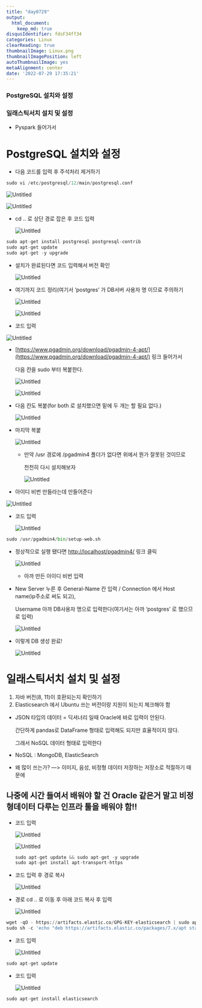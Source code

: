 ```yaml
---
title: "day0729"
output:
  html_document:
    keep_md: true
disqusIdentifier: fdsF34ff34
categories: Linux
clearReading: true
thumbnailImage: Linux.png
thumbnailImagePosition: left
autoThumbnailImage: yes
metaAlignment: center
date: '2022-07-29 17:35:21'
---
```


### PostgreSQL 설치와 설정
### 일래스틱서치 설치 및 설정
<!-- excerpt -->

- Pyspark 들어가서

# PostgreSQL 설치와 설정

- 다음 코드를 입력 후 주석처리 제거하기

```python
sudo vi /etc/postgresql/12/main/postgresql.conf
```

![Untitled](/images/0729/Untitled.png)

![Untitled](/images/0729/Untitled%201.png)

- cd .. 로 상단 경로 잡은 후 코드 입력
    
    ![Untitled](/images/0729/Untitled%202.png)
    

```python
sudo apt-get install postgresql postgresql-contrib
sudo apt-get update
sudo apt-get -y upgrade
```

- 설치가 완료된다면 코드 입력해서 버전 확인
    
    ![Untitled](/images/0729/Untitled%203.png)
    

- 여기까지 코드 정리(여기서 ‘postgres’ 가 DB서버 사용자 명 이므로 주의하기
    
    ![Untitled](/images/0729/Untitled%204.png)
    
    ![Untitled](/images/0729/Untitled%205.png)
    

- 코드 입력

![Untitled](/images/0729/Untitled%206.png)

- [https://www.pgadmin.org/download/pgadmin-4-apt/](https://www.pgadmin.org/download/pgadmin-4-apt/) 링크 들어가서
    
    다음 칸을 sudo 부터 복붙한다.
    
    ![Untitled](/images/0729/Untitled%207.png)
    
    ![Untitled](/images/0729/Untitled%208.png)
    
- 다음 칸도 복붙(for both 로 설치했으면 밑에 두 개는 할 필요 없다.)
    
    ![Untitled](/images/0729/Untitled%209.png)
    
- 마지막 복붙
    
    ![Untitled](/images/0729/Untitled%2010.png)
    
    - 만약 /usr 경로에 /pgadmin4 폴더가 없다면 위에서 뭔가 잘못된 것이므로
        
        천천히 다시 설치해보자
        
        ![Untitled](/images/0729/Untitled%2011.png)
        

- 아이디 비번 만들라는데 만들어준다

![Untitled](/images/0729/Untitled%2012.png)

- 코드 입력
    
    ![Untitled](/images/0729/Untitled%2013.png)
    

```python
sudo /usr/pgadmin4/bin/setup-web.sh
```

- 정상적으로 실행 됐다면 [http://localhost/pgadmin4/](http://localhost/pgadmin4/) 링크 클릭
    
    ![Untitled](/images/0729/Untitled%2014.png)
    
    - 아까 만든 아이디 비번 입력

- New Server 누른 후 General-Name 칸 입력 / Connection 에서 Host name(ip주소로 써도 되고),
    
    Username 아까 DB사용자 명으로 입력한다(여기서는 아까 ‘postgres’ 로 했으므로 입력)
    
    ![Untitled](/images/0729/Untitled%2015.png)
    
- 이렇게 DB 생성 완료!
    
    ![Untitled](/images/0729/Untitled%2016.png)
    

# 일래스틱서치 설치 및 설정

1. 자바 버전(8, 11)이 호환되는지 확인하기
2. Elasticsearch 에서 Ubuntu 쓰는 버전이랑 지원이 되는지 체크해야 함

- JSON 타입의 데이터 = 딕셔너리 일때 Oracle에 바로 입력이 안된다.
    
    간단하게 pandas로 DataFrame 형태로 입력해도 되지만 효율적이지 않다.
    
    그래서 NoSQL 데이터 형태로 입력한다
    
- NoSQL : MongoDB, ElasticSearch
- 왜 많이 쓰는가? —> 이미지, 음성, 비정형 데이터 저장하는 저장소로 적절하기 때문에

## 나중에 시간 들여서 배워야 할 건 Oracle 같은거 말고 비정형데이터 다루는 인프라 툴을 배워야 함!!

- 코드 입력
    
    ![Untitled](/images/0729/Untitled%2017.png)
    
    ![Untitled](/images/0729/Untitled%2018.png)
    
    ```python
    sudo apt-get update && sudo apt-get -y upgrade
    sudo apt-get install apt-transport-https
    ```
    
- 코드 입력 후 경로 복사
    
    ![Untitled](/images/0729/Untitled%2019.png)
    
- 경로 cd .. 로 이동 후 아래 코드 복사 후 입력
    
    ![Untitled](/images/0729/Untitled%2020.png)
    

```python
wget -qO - https://artifacts.elastic.co/GPG-KEY-elasticsearch | sudo apt-key add -
sudo sh -c 'echo "deb https://artifacts.elastic.co/packages/7.x/apt stable main" > /etc/apt/sources.list.d/elastic-7.x.list'
```

- 코드 입력
    
    ![Untitled](/images/0729/Untitled%2021.png)
    

```python
sudo apt-get update
```

- 코드 입력
    
    ![Untitled](/images/0729/Untitled%2022.png)
    

```python
sudo apt-get install elasticsearch
```